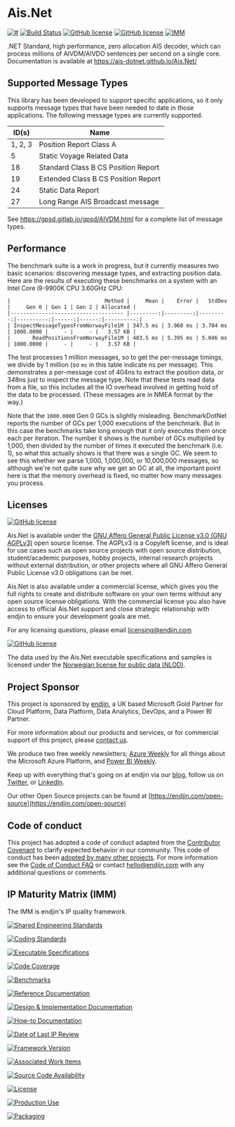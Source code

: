 # Ais.Net
[![#](https://img.shields.io/nuget/v/Ais.Net.svg)](https://www.nuget.org/packages/Ais.Net/) [![Build Status](https://dev.azure.com/endjin-labs/Ais.Net/_apis/build/status/ais-dotnet.Ais.Net?branchName=master)](https://dev.azure.com/endjin-labs/Ais.Net/_build/latest?definitionId=2&branchName=master)
[![GitHub license](https://img.shields.io/badge/License-AGPL%20v3-blue.svg)](https://raw.githubusercontent.com/ais-dotnet/Ais.Net/master/LICENSE)
[![GitHub license](https://img.shields.io/badge/License-NLOD-blue.svg)](https://data.norge.no/nlod/en/2.0)
[![IMM](https://endimmfuncdev.azurewebsites.net/api/imm/github/ais-dotnet/Ais.Net/total?cache=false)](https://endimmfuncdev.azurewebsites.net/api/imm/github/ais-dotnet/Ais.Net/total?cache=false)

.NET Standard, high performance, zero allocation AIS decoder, which can process millions of AIVDM/AIVDO sentences per second on a single core. Documentation is available at https://ais-dotnet.github.io/Ais.Net/

## Supported Message Types

This library has been developed to support specific applications, so it only supports message types that have been needed to date in those applications. The following message types are currently supported.

| ID(s)   | Name                                |
|---------|-------------------------------------|
| 1, 2, 3 | Position Report Class A             |
| 5       | Static Voyage Related Data          |
| 18      | Standard Class B CS Position Report |
| 19      | Extended Class B CS Position Report |
| 24      | Static Data Report                  |
| 27      | Long Range AIS Broadcast message    |

See https://gpsd.gitlab.io/gpsd/AIVDM.html for a complete list of message types.

## Performance

The benchmark suite is a work in progress, but it currently measures two basic scenarios: discovering
message types, and extracting position data. Here are the results of executing these benchmarks on a system
with an Intel Core i9-9900K CPU 3.60GHz CPU:

```
|                              Method |     Mean |    Error |   StdDev |     Gen 0 | Gen 1 | Gen 2 | Allocated |
|------------------------------------ |---------:|---------:|---------:|----------:|------:|------:|----------:|
| InspectMessageTypesFromNorwayFile1M | 347.5 ms | 3.960 ms | 3.704 ms | 1000.0000 |     - |     - |   3.57 KB |
|       ReadPositionsFromNorwayFile1M | 403.5 ms | 5.395 ms | 5.046 ms | 1000.0000 |     - |     - |   3.57 KB |
```

The test processes 1 million messages, so to get the per-message timings, we divide by 1 million (so
`ms` in this table indicate ns per message). This demonstrates a per-message cost of 404ns to extract the
position data, or 348ns just to inspect the message type. Note that these tests read data from a file, so
this includes all the IO overhead involved in getting hold of the data to be processed. (These messages are
in NMEA format by the way.)

Note that the `1000.0000` Gen 0 GCs is slightly misleading. BenchmarkDotNet reports the number of GCs per
1,000 executions of the benchmark. But in this case the benchmarks take long enough that it only executes
them once each per iteration. The number it shows is the number of GCs multiplied by 1,000, then divided by
the number of times it executed the benchmark (i.e. 1), so what this actually shows is that there was a single GC. We seem to see this whether we parse 1,000, 1,000,000, or 10,000,000 messages, so although we're
not quite sure why we get an GC at all, the important point here is that the memory overhead is fixed, no
matter how many messages you process.


## Licenses

[![GitHub license](https://img.shields.io/badge/License-AGPL%20v3-blue.svg)](https://raw.githubusercontent.com/ais-dotnet/Ais.Net/master/LICENSE)

Ais.Net is available under the [GNU Affero General Public License v3.0 (GNU AGPLv3)](https://choosealicense.com/licenses/agpl-3.0/) open source license. The AGPLv3 is a Copyleft license, and is ideal for use cases such as open source projects with open source distribution, student/academic purposes, hobby projects, internal research projects without external distribution, or other projects where all GNU Affero General Public License v3.0 obligations can be met. 

Ais.Net is also available under a commercial license, which gives you the full rights to create and distribute software on your own terms without any open source license obligations. With the commercial license you also have access to official Ais.Net support and close strategic relationship with endjin to ensure your development goals are met.

For any licensing questions, please email [&#108;&#105;&#99;&#101;&#110;&#115;&#105;&#110;&#103;&#64;&#101;&#110;&#100;&#106;&#105;&#110;&#46;&#99;&#111;&#109;](&#109;&#97;&#105;&#108;&#116;&#111;&#58;&#108;&#105;&#99;&#101;&#110;&#115;&#105;&#110;&#103;&#64;&#101;&#110;&#100;&#106;&#105;&#110;&#46;&#99;&#111;&#109;)

[![GitHub license](https://img.shields.io/badge/License-NLOD-blue.svg)](https://data.norge.no/nlod/en/2.0)

The data used by the Ais.Net executable specifications and samples is licensed under the [Norwegian license for public data (NLOD)](https://data.norge.no/nlod/en/2.0).

## Project Sponsor

This project is sponsored by [endjin](https://endjin.com), a UK based Microsoft Gold Partner for Cloud Platform, Data Platform, Data Analytics, DevOps, and a Power BI Partner.

For more information about our products and services, or for commercial support of this project, please [contact us](https://endjin.com/contact-us). 

We produce two free weekly newsletters; [Azure Weekly](https://azureweekly.info) for all things about the Microsoft Azure Platform, and [Power BI Weekly](https://powerbiweekly.info).

Keep up with everything that's going on at endjin via our [blog](https://blogs.endjin.com/), follow us on [Twitter](https://twitter.com/endjin), or [LinkedIn](https://www.linkedin.com/company/1671851/).

Our other Open Source projects can be found at [https://endjin.com/open-source](https://endjin.com/open-source)

## Code of conduct

This project has adopted a code of conduct adapted from the [Contributor Covenant](http://contributor-covenant.org/) to clarify expected behavior in our community. This code of conduct has been [adopted by many other projects](http://contributor-covenant.org/adopters/). For more information see the [Code of Conduct FAQ](https://opensource.microsoft.com/codeofconduct/faq/) or contact [&#104;&#101;&#108;&#108;&#111;&#064;&#101;&#110;&#100;&#106;&#105;&#110;&#046;&#099;&#111;&#109;](&#109;&#097;&#105;&#108;&#116;&#111;:&#104;&#101;&#108;&#108;&#111;&#064;&#101;&#110;&#100;&#106;&#105;&#110;&#046;&#099;&#111;&#109;) with any additional questions or comments.

## IP Maturity Matrix (IMM)

The IMM is endjin's IP quality framework.

[![Shared Engineering Standards](https://endimmfuncdev.azurewebsites.net/api/imm/github/ais-dotnet/Ais.Net/rule/74e29f9b-6dca-4161-8fdd-b468a1eb185d?nocache=true)](https://endimmfuncdev.azurewebsites.net/api/imm/github/ais-dotnet/Ais.Net/rule/74e29f9b-6dca-4161-8fdd-b468a1eb185d?cache=false)

[![Coding Standards](https://endimmfuncdev.azurewebsites.net/api/imm/github/ais-dotnet/Ais.Net/rule/f6f6490f-9493-4dc3-a674-15584fa951d8?cache=false)](https://endimmfuncdev.azurewebsites.net/api/imm/github/ais-dotnet/Ais.Net/rule/f6f6490f-9493-4dc3-a674-15584fa951d8?cache=false)

[![Executable Specifications](https://endimmfuncdev.azurewebsites.net/api/imm/github/ais-dotnet/Ais.Net/rule/bb49fb94-6ab5-40c3-a6da-dfd2e9bc4b00?cache=false)](https://endimmfuncdev.azurewebsites.net/api/imm/github/ais-dotnet/Ais.Net/rule/bb49fb94-6ab5-40c3-a6da-dfd2e9bc4b00?cache=false)

[![Code Coverage](https://endimmfuncdev.azurewebsites.net/api/imm/github/ais-dotnet/Ais.Net/rule/0449cadc-0078-4094-b019-520d75cc6cbb?cache=false)](https://endimmfuncdev.azurewebsites.net/api/imm/github/ais-dotnet/Ais.Net/rule/0449cadc-0078-4094-b019-520d75cc6cbb?cache=false)

[![Benchmarks](https://endimmfuncdev.azurewebsites.net/api/imm/github/ais-dotnet/Ais.Net/rule/64ed80dc-d354-45a9-9a56-c32437306afa?cache=false)](https://endimmfuncdev.azurewebsites.net/api/imm/github/ais-dotnet/Ais.Net/rule/64ed80dc-d354-45a9-9a56-c32437306afa?cache=false)

[![Reference Documentation](https://endimmfuncdev.azurewebsites.net/api/imm/github/ais-dotnet/Ais.Net/rule/2a7fc206-d578-41b0-85f6-a28b6b0fec5f?cache=false)](https://endimmfuncdev.azurewebsites.net/api/imm/github/ais-dotnet/Ais.Net/rule/2a7fc206-d578-41b0-85f6-a28b6b0fec5f?cache=false)

[![Design & Implementation Documentation](https://endimmfuncdev.azurewebsites.net/api/imm/github/ais-dotnet/Ais.Net/rule/f026d5a2-ce1a-4e04-af15-5a35792b164b?cache=false)](https://endimmfuncdev.azurewebsites.net/api/imm/github/ais-dotnet/Ais.Net/rule/f026d5a2-ce1a-4e04-af15-5a35792b164b?cache=false)

[![How-to Documentation](https://endimmfuncdev.azurewebsites.net/api/imm/github/ais-dotnet/Ais.Net/rule/145f2e3d-bb05-4ced-989b-7fb218fc6705?cache=false)](https://endimmfuncdev.azurewebsites.net/api/imm/github/ais-dotnet/Ais.Net/rule/145f2e3d-bb05-4ced-989b-7fb218fc6705?cache=false)

[![Date of Last IP Review](https://endimmfuncdev.azurewebsites.net/api/imm/github/ais-dotnet/Ais.Net/rule/da4ed776-0365-4d8a-a297-c4e91a14d646?cache=false)](https://endimmfuncdev.azurewebsites.net/api/imm/github/ais-dotnet/Ais.Net/rule/da4ed776-0365-4d8a-a297-c4e91a14d646?cache=false)

[![Framework Version](https://endimmfuncdev.azurewebsites.net/api/imm/github/ais-dotnet/Ais.Net/rule/6c0402b3-f0e3-4bd7-83fe-04bb6dca7924?cache=false)](https://endimmfuncdev.azurewebsites.net/api/imm/github/ais-dotnet/Ais.Net/rule/6c0402b3-f0e3-4bd7-83fe-04bb6dca7924?cache=false)

[![Associated Work Items](https://endimmfuncdev.azurewebsites.net/api/imm/github/ais-dotnet/Ais.Net/rule/79b8ff50-7378-4f29-b07c-bcd80746bfd4?cache=false)](https://endimmfuncdev.azurewebsites.net/api/imm/github/ais-dotnet/Ais.Net/rule/79b8ff50-7378-4f29-b07c-bcd80746bfd4?cache=false)

[![Source Code Availability](https://endimmfuncdev.azurewebsites.net/api/imm/github/ais-dotnet/Ais.Net/rule/30e1b40b-b27d-4631-b38d-3172426593ca?cache=false)](https://endimmfuncdev.azurewebsites.net/api/imm/github/ais-dotnet/Ais.Net/rule/30e1b40b-b27d-4631-b38d-3172426593ca?cache=false)

[![License](https://endimmfuncdev.azurewebsites.net/api/imm/github/ais-dotnet/Ais.Net/rule/d96b5bdc-62c7-47b6-bcc4-de31127c08b7?cache=false)](https://endimmfuncdev.azurewebsites.net/api/imm/github/ais-dotnet/Ais.Net/rule/d96b5bdc-62c7-47b6-bcc4-de31127c08b7?cache=false)

[![Production Use](https://endimmfuncdev.azurewebsites.net/api/imm/github/ais-dotnet/Ais.Net/rule/87ee2c3e-b17a-4939-b969-2c9c034d05d7?cache=false)](https://endimmfuncdev.azurewebsites.net/api/imm/github/ais-dotnet/Ais.Net/rule/87ee2c3e-b17a-4939-b969-2c9c034d05d7?cache=false)

[![Packaging](https://endimmfuncdev.azurewebsites.net/api/imm/github/ais-dotnet/Ais.Net/rule/547fd9f5-9caf-449f-82d9-4fba9e7ce13a?cache=false)](https://endimmfuncdev.azurewebsites.net/api/imm/github/ais-dotnet/Ais.Net/rule/547fd9f5-9caf-449f-82d9-4fba9e7ce13a?cache=false)
